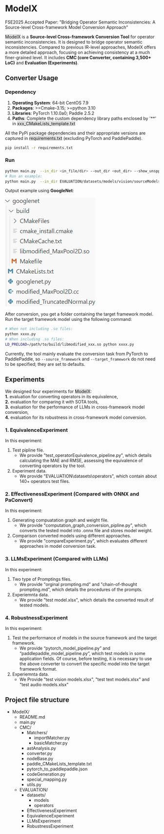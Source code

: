 # ModelX
FSE2025 Accepted Paper: "Bridging Operator Semantic Inconsistencies: A Source-level Cross-framework Model Conversion Approach" 

<span style="background-color: #e0e0e0;">ModelX</span>
is a **Source-level Cross-framework Conversion Tool** for operator semantic inconsistencies. It is designed to bridge operator semantic inconsistencies. Compared to previous
IR-level approaches, ModelX offers a more detailed approach, focusing on achieving consistency at a much finer-grained level.
It includes **CMC (core Converter, containing 3,500+ LoC)** and **Evaluation (Experiments)**.
## Converter Usage
### Dependency
1. **Operating System**: 64-bit CentOS 7.9
2. **Packages**: >=Cmake-3.15; >=python 3.10
3. **Libraries**: PyTorch 1.10.0a0; Paddle 2.5.2
4. **Paths**: Complete the custom dependency library paths enclosed by '**' in <span style="background-color: #e0e0e0;">xxx_CMakeLists_template.txt</span>

All the PyPi package dependencies and their appropriate versions are captured in <span style="background-color: #e0e0e0;">requirements.txt</span> (excluding PyTorch and PaddlePaddle).
```bash
pip install -r requirements.txt
```

### Run
```bash
python main.py  --in_dir <in_file/dir> --out_dir <out_dir> --show_unspport True
# Run an example:
python main.py  --in_dir EVALUATION/datasets/models/vision/sourceModels/alexnet.py --out_dir EVALUATION/datasets/models/vision/targetModels --show_unspport True
```
Output example using **GoogleNet**:<br>

![img.png](img.png)

After conversion, you get a folder containing the target framework model. Run the target framework model using the following command:<br>
```bash
# When not including .so files:
python xxxx.py
# When including .so files:
LD_PRELOAD=/path/to/build/libmodified_xxx.so python xxxx.py
```
Currently, the tool mainly evaluate the conversion task from PyTorch to PaddlePaddle, so `--source_framework` and `--target_framework` do not need to be specified; they are set to defaults.

## Experiments
We designed four experiments for <span style="background-color: #e0e0e0;">ModelX</span>: <br>
**1.** evaluation for converting operators in its equivalence, <br>
**2.** evaluation for comparing it with SOTA tools, <br>
**3.** evaluation for the performance of LLMs in cross-framework model conversion, <br>
**4.** evaluation for its robustness in cross-framework model conversion. <br>

### 1. EquivalenceExperiment

In this experiment: <br>
<ol>
<li>Test pipline file.
<ul>
<li>We provide "test_operatorEquivalence_pipeline.py", which details calculating the MAE and RMSE, assessing the equivalence of converting operators by the tool. </li>
</ul>
</li>
<li>Experiment data.
<ul>
<li>We provide "EVALUATION\datasets\operators", which contain about 140+ operators test files.</li>
</ul>
</li>
</ol>



### 2. EffectivenessExperiment (Compared with ONNX and PaConvert)
In this experiment: <br>
<ol>
<li>Generating compuatation graph and weight file.
<ul>
<li>We provide "computation_graph_conversion_pipline.py", which converts the tested model into .onnx file and stores model weight. </li>
</ul>
</li>
<li>Comparison converted models using different approaches.
<ul>
<li>We provide "compareExperiment.py", which evaluates different approaches in model conversion task.</li>
</ul>
</li>
</ol>


### 3. LLMsExperiment (Compared with LLMs)
In this experiment: <br>
<ol>
<li> Two type of Promptings files.
<ul>
<li>We provide "orginal prompting.md" and "chain-of-thought prompting.md", which details the procedures of the prompts. </li>
</ul>
</li>
<li>Experiemnta data.
<ul>
<li>We provide "test model.xlsx", which details the converted result of tested models. </li>
</ul>
</li>
</ol>


### 4. RobustnessExperiment
In this experiment: <br>
<ol>
<li>Test the performance of models in the source framework and the target framework.
<ul>
<li>We provide “pytorch_model_pipeline.py” and “paddlepaddle_model_pipeline.py”, which test models in some application fields. Of course, before testing, it is necessary to use the above converter to convert the specific model into the target framework format. </li>
</ul>
</li>
<li>Experiemnta data.
<ul>
<li>We Provide "test vision models.xlsx", "test text models.xlsx" and "test audio models.xlsx" </li>
</ul>
</li>
</ol>

## Project file structure
<ul>
<li>ModelX/
<ul>
<li>README.md</li>
<li>main.py</li>
<li>CMC/
<ul>
<li>Matchers/
<ul>
<li>importMatcher.py</li>
<li>basicMatcher.py</li>
</ul>
</li>
<li>astAnalysis.py</li>
<li>converter.py</li>
<li>nodeBase.py</li>
<li>paddle_CMakeLists_template.txt</li>
<li>pytorch_to_paddlepaddle.json</li>
<li>codeGeneration.py</li>
<li>special_mapping.py</li>
<li>utils.py</li>
</ul>
</li>
<li>EVALUATION/
<ul>
<li>datasets/
<ul>
<li>models</li>
<li>operators</li>
</ul>
</li>
<li>EffectivenessExperiment</li>
<li>EquivalenceExperiment</li>
<li>LLMsExperiment</li>
<li>RobustnessExperiment</li>
</ul>
</li>
</ul>
</li>

</ul>
